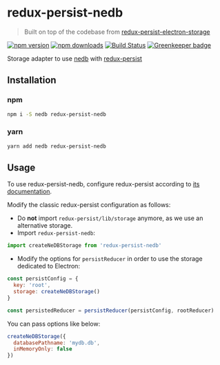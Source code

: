 # redux-persist-nedb

> Built on top of the codebase from [redux-persist-electron-storage](https://github.com/psperber/redux-persist-electron-storage)

[![npm version](https://img.shields.io/npm/v/redux-persist-nedb.svg?style=flat-square)](https://www.npmjs.com/package/redux-persist-nedb)
[![npm downloads](https://img.shields.io/npm/dt/redux-persist-nedb.svg?style=flat-square)](https://www.npmjs.com/package/redux-persist-nedb)
[![Build Status](https://travis-ci.org/psperber/redux-persist-nedb.svg?branch=master)](https://travis-ci.org/psperber/redux-persist-nedb)
[![Greenkeeper badge](https://badges.greenkeeper.io/psperber/redux-persist-nedb.svg)](https://greenkeeper.io/)

Storage adapter to use [nedb](https://github.com/louischatriot/nedb) with [redux-persist](https://github.com/rt2zz/redux-persist)

## Installation

### npm

```bash
npm i -S nedb redux-persist-nedb
```

### yarn

```bash
yarn add nedb redux-persist-nedb
```

## Usage

To use redux-persist-nedb, configure redux-persist according to [its documentation](https://github.com/rt2zz/redux-persist#redux-persist).

Modify the classic redux-persist configuration as follows:

- Do **not** import `redux-persist/lib/storage` anymore, as we use an alternative storage.
- Import `redux-persist-nedb`:

```js
import createNeDBStorage from 'redux-persist-nedb'
```

- Modify the options for `persistReducer` in order to use the storage dedicated to Electron:

```js
const persistConfig = {
  key: 'root',
  storage: createNeDBStorage()
}

const persistedReducer = persistReducer(persistConfig, rootReducer)
```

You can pass options like below:

```js
createNeDBStorage({
  databasePathname: 'mydb.db',
  inMemoryOnly: false
})
```
